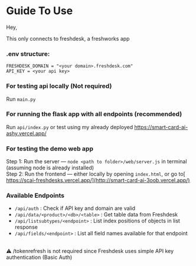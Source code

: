 # Guide To Use

Hey, 

This only connects to freshdesk, a freshworks app

### .env structure:
`FRESHDESK_DOMAIN = "<your domain>.freshdesk.com"`  
`API_KEY = <your api key>`

### For testing api locally (Not required)  
Run `main.py`

### For running the flask app with all endpoints (recommended)  
Run `api/index.py` or test using my already deployed https://smart-card-ai-ashy.vercel.app/

### For testing the demo web app  
Step 1: Run the server — `node <path to folder>/web/server.js` in terminal (assuming node is already installed)  
Step 2: Run the frontend — either locally by opening `index.html`, or go to[ https://scai-freshdesks.vercel.app/](http://smart-card-ai-3oob.vercel.app/)

### Available Endpoints
- `/api/auth`	 :                                    Check if API key and domain are valid  
- `/api/data/<product>/<db>/<table>`	:              Get table data from Freshdesk  
- `/api/listsubtypes/<endpoint>`	     :             List index positions of objects in list response  
- `/api/fields/<endpoint>`	            :            List all field names available for that endpoint
<br>
⚠︎ /tokenrefresh is not required since Freshdesk uses simple API key authentication (Basic Auth)
